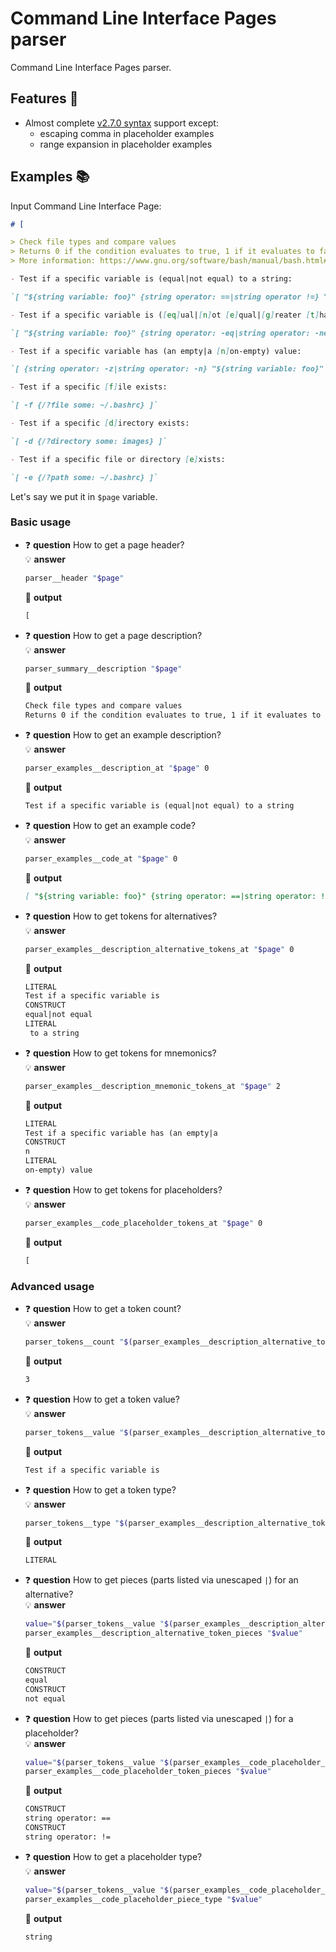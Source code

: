 # Command Line Interface Pages parser

Command Line Interface Pages parser.

## Features :rocket:

- Almost complete [v2.7.0 syntax](https://github.com/command-line-interface-pages/syntax/blob/main/base.md) support except:
  - escaping comma in placeholder examples
  - range expansion in placeholder examples

## Examples :books:

Input Command Line Interface Page:

```md
# [

> Check file types and compare values
> Returns 0 if the condition evaluates to true, 1 if it evaluates to false
> More information: https://www.gnu.org/software/bash/manual/bash.html#index-test

- Test if a specific variable is (equal|not equal) to a string:

`[ "${string variable: foo}" {string operator: ==|string operator !=} "{string string: Hello world!}" ]`

- Test if a specific variable is ([eq]ual|[n]ot [e]qual|[g]reater [t]han|[l]ess [t]han|[g]reater than or [e]qual|[l]ess than or [e]qual) to a number:

`[ "${string variable: foo}" {string operator: -eq|string operator: -ne|string operator: -gt|string operator: -lt|string operator: -ge|string operator: -le} {string number: 1} ]`

- Test if a specific variable has (an empty|a [n]on-empty) value:

`[ {string operator: -z|string operator: -n} "${string variable: foo}" ]`

- Test if a specific [f]ile exists:

`[ -f {/?file some: ~/.bashrc} ]`

- Test if a specific [d]irectory exists:

`[ -d {/?directory some: images} ]`

- Test if a specific file or directory [e]xists:

`[ -e {/?path some: ~/.bashrc} ]`
```

Let's say we put it in `$page` variable.

### Basic usage

- :question: **question** How to get a page header?  
  :bulb: **answer**

  ```bash
  parser__header "$page"
  ```

  :checkered_flag: **output**

  ```md
  [
  ```

- :question: **question** How to get a page description?  
  :bulb: **answer**

  ```bash
  parser_summary__description "$page"
  ```

  :checkered_flag: **output**

  ```md
  Check file types and compare values
  Returns 0 if the condition evaluates to true, 1 if it evaluates to false
  ```

- :question: **question** How to get an example description?  
  :bulb: **answer**

  ```bash
  parser_examples__description_at "$page" 0
  ```

  :checkered_flag: **output**

  ```md
  Test if a specific variable is (equal|not equal) to a string
  ```

- :question: **question** How to get an example code?  
  :bulb: **answer**

  ```bash
  parser_examples__code_at "$page" 0
  ```

  :checkered_flag: **output**

  ```md
  [ "${string variable: foo}" {string operator: ==|string operator: !=} "{string string: Hello world!}" ]
  ```

- :question: **question** How to get tokens for alternatives?  
  :bulb: **answer**

  ```bash
  parser_examples__description_alternative_tokens_at "$page" 0
  ```

  :checkered_flag: **output**

  ```md
  LITERAL
  Test if a specific variable is 
  CONSTRUCT
  equal|not equal
  LITERAL
   to a string
  ```

- :question: **question** How to get tokens for mnemonics?  
  :bulb: **answer**

  ```bash
  parser_examples__description_mnemonic_tokens_at "$page" 2
  ```

  :checkered_flag: **output**

  ```md
  LITERAL
  Test if a specific variable has (an empty|a 
  CONSTRUCT
  n
  LITERAL
  on-empty) value
  ```

- :question: **question** How to get tokens for placeholders?  
  :bulb: **answer**

  ```bash
  parser_examples__code_placeholder_tokens_at "$page" 0
  ```

  :checkered_flag: **output**

  ```md
  [
  ```

### Advanced usage

- :question: **question** How to get a token count?  
  :bulb: **answer**

  ```bash
  parser_tokens__count "$(parser_examples__description_alternative_tokens_at "$page" 0)"
  ```

  :checkered_flag: **output**

  ```md
  3
  ```

- :question: **question** How to get a token value?  
  :bulb: **answer**

  ```bash
  parser_tokens__value "$(parser_examples__description_alternative_tokens_at "$page" 0)" 0
  ```

  :checkered_flag: **output**

  ```md
  Test if a specific variable is 
  ```

- :question: **question** How to get a token type?  
  :bulb: **answer**

  ```bash
  parser_tokens__type "$(parser_examples__description_alternative_tokens_at "$page" 0)" 0
  ```

  :checkered_flag: **output**

  ```md
  LITERAL
  ```

- :question: **question** How to get pieces (parts listed via unescaped `|`) for an alternative?  
  :bulb: **answer**

  ```bash
  value="$(parser_tokens__value "$(parser_examples__description_alternative_tokens_at "$page" 0)" 1)"
  parser_examples__description_alternative_token_pieces "$value"
  ```

  :checkered_flag: **output**

  ```md
  CONSTRUCT
  equal
  CONSTRUCT
  not equal
  ```

- :question: **question** How to get pieces (parts listed via unescaped `|`) for a placeholder?  
  :bulb: **answer**

  ```bash
  value="$(parser_tokens__value "$(parser_examples__code_placeholder_tokens_at "$page" 0)" 3)"
  parser_examples__code_placeholder_token_pieces "$value"
  ```

  :checkered_flag: **output**

  ```md
  CONSTRUCT
  string operator: ==
  CONSTRUCT
  string operator: !=
  ```

- :question: **question** How to get a placeholder type?  
  :bulb: **answer**

  ```bash
  value="$(parser_tokens__value "$(parser_examples__code_placeholder_tokens_at "$page" 0)" 1)"
  parser_examples__code_placeholder_piece_type "$value"
  ```

  :checkered_flag: **output**

  ```md
  string
  ```
